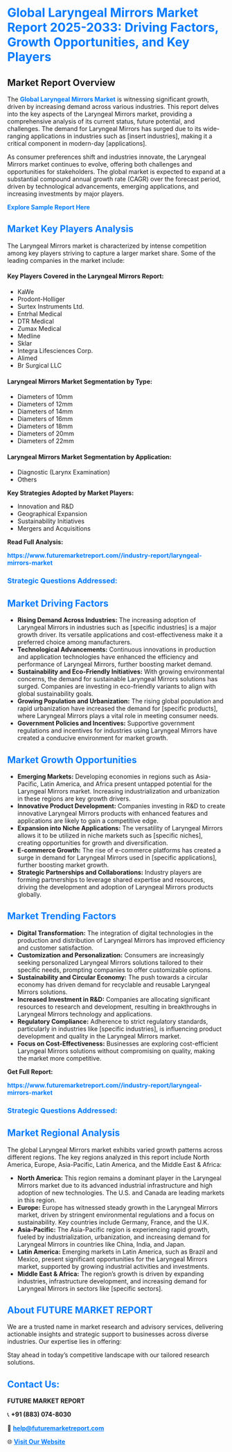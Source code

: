 <h1 style="color: #007BFF;">Global Laryngeal Mirrors Market Report 2025-2033: Driving Factors, Growth Opportunities, and Key Players</h1>

<section id="overview">
<h2>Market Report Overview</h2>
<p>The <a href="https://www.futuremarketreport.com//industry-report/laryngeal-mirrors-market" style="color: #007BFF; text-decoration: none;"><strong>Global Laryngeal Mirrors Market</strong></a> is witnessing significant growth, driven by increasing demand across various industries. This report delves into the key aspects of the Laryngeal Mirrors market, providing a comprehensive analysis of its current status, future potential, and challenges. The demand for Laryngeal Mirrors has surged due to its wide-ranging applications in industries such as [insert industries], making it a critical component in modern-day [applications].</p>
<p>As consumer preferences shift and industries innovate, the Laryngeal Mirrors market continues to evolve, offering both challenges and opportunities for stakeholders. The global market is expected to expand at a substantial compound annual growth rate (CAGR) over the forecast period, driven by technological advancements, emerging applications, and increasing investments by major players.</p>
</section>

<section id="overview">
<p><a href="https://www.futuremarketreport.com//request-sample/reportId=56611" style="color: #007BFF; text-decoration: none;"><strong>Explore Sample Report Here</strong></a></p>
</section>

<section id="key-players">
<h2 style="color: #007BFF;">Market Key Players Analysis</h2>
<p>The Laryngeal Mirrors market is characterized by intense competition among key players striving to capture a larger market share. Some of the leading companies in the market include:</p>
<h4>Key Players Covered in the Laryngeal Mirrors Report:</h4>
<ul><li>KaWe</li><li>Prodont-Holliger</li><li>Surtex Instruments Ltd.</li><li>Entrhal Medical</li><li>DTR Medical</li><li>Zumax Medical</li><li>Medline</li><li>Sklar</li><li>Integra Lifesciences Corp.</li><li>Alimed</li><li>Br Surgical LLC</li></ul>
<h4>Laryngeal Mirrors Market Segmentation by Type:</h4>
<ul><li>Diameters of 10mm</li><li>Diameters of 12mm</li><li>Diameters of 14mm</li><li>Diameters of 16mm</li><li>Diameters of 18mm</li><li>Diameters of 20mm</li><li>Diameters of 22mm</li></ul>

<h4>Laryngeal Mirrors Market Segmentation by Application:</h4>
<ul><li>Diagnostic (Larynx Examination)</li><li>Others</li></ul>
<p><strong>Key Strategies Adopted by Market Players:</strong></p>
<ul>
<li>Innovation and R&D</li>
<li>Geographical Expansion</li>
<li>Sustainability Initiatives</li>
<li>Mergers and Acquisitions</li>
</ul>
</section>

<section>
<p><strong>Read Full Analysis: </strong></p><a href="https://www.futuremarketreport.com//industry-report/laryngeal-mirrors-market" style="color: #007BFF; text-decoration: none;"><strong>https://www.futuremarketreport.com//industry-report/laryngeal-mirrors-market</strong></a>
<h3 style="color: #007BFF;">Strategic Questions Addressed:</h3>
</section>

<section id="driving-factors">
<h2 style="color: #007BFF;">Market Driving Factors</h2>
<ul>
<li><strong>Rising Demand Across Industries:</strong> The increasing adoption of Laryngeal Mirrors in industries such as [specific industries] is a major growth driver. Its versatile applications and cost-effectiveness make it a preferred choice among manufacturers.</li>
<li><strong>Technological Advancements:</strong> Continuous innovations in production and application technologies have enhanced the efficiency and performance of Laryngeal Mirrors, further boosting market demand.</li>
<li><strong>Sustainability and Eco-Friendly Initiatives:</strong> With growing environmental concerns, the demand for sustainable Laryngeal Mirrors solutions has surged. Companies are investing in eco-friendly variants to align with global sustainability goals.</li>
<li><strong>Growing Population and Urbanization:</strong> The rising global population and rapid urbanization have increased the demand for [specific products], where Laryngeal Mirrors plays a vital role in meeting consumer needs.</li>
<li><strong>Government Policies and Incentives:</strong> Supportive government regulations and incentives for industries using Laryngeal Mirrors have created a conducive environment for market growth.</li>
</ul>
</section>

<section id="growth-opportunities">
<h2 style="color: #007BFF;">Market Growth Opportunities</h2>
<ul>
<li><strong>Emerging Markets:</strong> Developing economies in regions such as Asia-Pacific, Latin America, and Africa present untapped potential for the Laryngeal Mirrors market. Increasing industrialization and urbanization in these regions are key growth drivers.</li>
<li><strong>Innovative Product Development:</strong> Companies investing in R&D to create innovative Laryngeal Mirrors products with enhanced features and applications are likely to gain a competitive edge.</li>
<li><strong>Expansion into Niche Applications:</strong> The versatility of Laryngeal Mirrors allows it to be utilized in niche markets such as [specific niches], creating opportunities for growth and diversification.</li>
<li><strong>E-commerce Growth:</strong> The rise of e-commerce platforms has created a surge in demand for Laryngeal Mirrors used in [specific applications], further boosting market growth.</li>
<li><strong>Strategic Partnerships and Collaborations:</strong> Industry players are forming partnerships to leverage shared expertise and resources, driving the development and adoption of Laryngeal Mirrors products globally.</li>
</ul>
</section>

<section id="trending-factors">
<h2 style="color: #007BFF;">Market Trending Factors</h2>
<ul>
<li><strong>Digital Transformation:</strong> The integration of digital technologies in the production and distribution of Laryngeal Mirrors has improved efficiency and customer satisfaction.</li>
<li><strong>Customization and Personalization:</strong> Consumers are increasingly seeking personalized Laryngeal Mirrors solutions tailored to their specific needs, prompting companies to offer customizable options.</li>
<li><strong>Sustainability and Circular Economy:</strong> The push towards a circular economy has driven demand for recyclable and reusable Laryngeal Mirrors solutions.</li>
<li><strong>Increased Investment in R&D:</strong> Companies are allocating significant resources to research and development, resulting in breakthroughs in Laryngeal Mirrors technology and applications.</li>
<li><strong>Regulatory Compliance:</strong> Adherence to strict regulatory standards, particularly in industries like [specific industries], is influencing product development and quality in the Laryngeal Mirrors market.</li>
<li><strong>Focus on Cost-Effectiveness:</strong> Businesses are exploring cost-efficient Laryngeal Mirrors solutions without compromising on quality, making the market more competitive.</li>
</ul>
</section>

<section>
<p><strong>Get Full Report: </strong></p><a href="https://www.futuremarketreport.com//industry-report/laryngeal-mirrors-market" style="color: #007BFF; text-decoration: none;"><strong>https://www.futuremarketreport.com//industry-report/laryngeal-mirrors-market</strong></a>
<h3 style="color: #007BFF;">Strategic Questions Addressed:</h3>
</section>


<section id="regional-analysis">
<h2 style="color: #007BFF;">Market Regional Analysis</h2>
<p>The global Laryngeal Mirrors market exhibits varied growth patterns across different regions. The key regions analyzed in this report include North America, Europe, Asia-Pacific, Latin America, and the Middle East & Africa:</p>
<ul>
<li><strong>North America:</strong> This region remains a dominant player in the Laryngeal Mirrors market due to its advanced industrial infrastructure and high adoption of new technologies. The U.S. and Canada are leading markets in this region.</li>
<li><strong>Europe:</strong> Europe has witnessed steady growth in the Laryngeal Mirrors market, driven by stringent environmental regulations and a focus on sustainability. Key countries include Germany, France, and the U.K.</li>
<li><strong>Asia-Pacific:</strong> The Asia-Pacific region is experiencing rapid growth, fueled by industrialization, urbanization, and increasing demand for Laryngeal Mirrors in countries like China, India, and Japan.</li>
<li><strong>Latin America:</strong> Emerging markets in Latin America, such as Brazil and Mexico, present significant opportunities for the Laryngeal Mirrors market, supported by growing industrial activities and investments.</li>
<li><strong>Middle East & Africa:</strong> The region’s growth is driven by expanding industries, infrastructure development, and increasing demand for Laryngeal Mirrors in sectors like [specific sectors].</li>
</ul>
</section>

<footer>
<h2 style="color: #007BFF;">About FUTURE MARKET REPORT</h2>
<p>We are a trusted name in market research and advisory services, delivering actionable insights and strategic support to businesses across diverse industries. Our expertise lies in offering:</p>

<p>Stay ahead in today’s competitive landscape with our tailored research solutions.</p>

<h2 style="color: #007BFF;">Contact Us:</h2>
<p><strong>FUTURE MARKET REPORT</strong></p>
<p>📞 <strong>+91 (883) 074-8030</strong></p>
<p>📧 <strong><a href="mailto:help@futuremarketreport.com" style="color: #007BFF;">help@futuremarketreport.com</a></strong></p>
<p>🌐 <strong><a href="https://www.futuremarketreport.com/" style="color: #007BFF;">Visit Our Website</a></strong></p>
</footer>